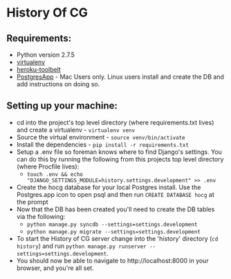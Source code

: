 # History Of CG

Requirements:
-------------
  * Python version 2.7.5
  * [virtualenv](https://pypi.python.org/pypi/virtualenv)
  * [heroku-toolbelt](https://toolbelt.heroku.com/osx)
  * [PostgresApp](http://postgresapp.com/) - Mac Users only. Linux users install and create the DB and add instructions on doing so.

Setting up your machine:
------------------------

  * cd into the project's top level directory (where requirements.txt lives) and create a virtualenv - `virtualenv venv`
  * Source the virtual environment - `source venv/bin/activate`
  * Install the dependencies - `pip install -r requirements.txt`
  * Setup a .env file so foreman knows where to find Django's settings. You can do this by running the following from this projects top level directory (where Procfile lives):
    * `touch .env && echo "DJANGO_SETTINGS_MODULE=history.settings.development" >> .env`
  * Create the hocg database for your local Postgres install. Use the Postgres.app icon to open psql and then run `CREATE DATABASE hocg` at the prompt
  * Now that the DB has been created you'll need to create the DB tables via the following:
    * `python manage.py syncdb --settings=settings.development`
    * `python manage.py migrate --settings=settings.development`
  * To start the History of CG server change into the 'history' directory (`cd history`) and run `python manage.py runserver --settings=settings.development`.
  * You should now be able to navigate to http://localhost:8000 in your browser, and you're all set.
